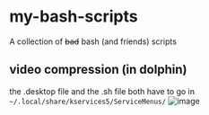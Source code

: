 # my-bash-scripts
A collection of ~~bad~~ bash (and friends) scripts

## video compression (in dolphin)
the .desktop file and the .sh file both have to go in `~/.local/share/kservices5/ServiceMenus/`
![image](https://github.com/PartyWumpus/my-bash-scripts/assets/48649272/b8bb1c48-3cd6-4131-a860-eb65904fb586)

